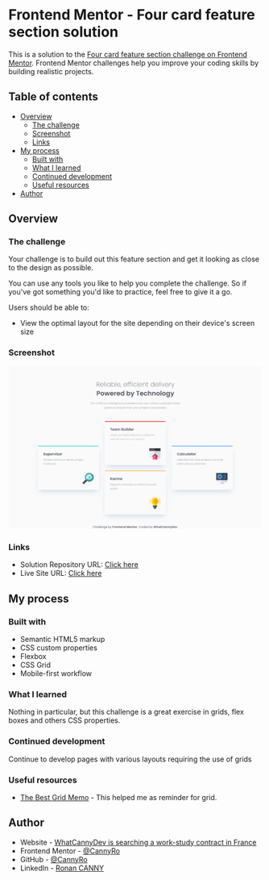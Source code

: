 # Frontend Mentor - Four card feature section solution

This is a solution to the [Four card feature section challenge on Frontend Mentor](https://www.frontendmentor.io/challenges/four-card-feature-section-weK1eFYK). Frontend Mentor challenges help you improve your coding skills by building realistic projects. 

## Table of contents

- [Overview](#overview)
  - [The challenge](#the-challenge)
  - [Screenshot](#screenshot)
  - [Links](#links)
- [My process](#my-process)
  - [Built with](#built-with)
  - [What I learned](#what-i-learned)
  - [Continued development](#continued-development)
  - [Useful resources](#useful-resources)
- [Author](#author)


## Overview

### The challenge

Your challenge is to build out this feature section and get it looking as close to the design as possible.

You can use any tools you like to help you complete the challenge. So if you've got something you'd like to practice, feel free to give it a go.

Users should be able to:

- View the optimal layout for the site depending on their device's screen size

### Screenshot

![](./screenshot.jpg)

### Links

- Solution Repository URL: [Click here](https://github.com/CannyRo/FrontendMentor_FourCardFeatureSection_weK1eFYK)
- Live Site URL: [Click here](https://cannyro.github.io/FrontendMentor_FourCardFeatureSection_weK1eFYK/)

## My process

### Built with

- Semantic HTML5 markup
- CSS custom properties
- Flexbox
- CSS Grid
- Mobile-first workflow

### What I learned

Nothing in particular, but this challenge is a great exercise in grids, flex boxes and others CSS properties.

### Continued development

Continue to develop pages with various layouts requiring the use of grids

### Useful resources

- [The Best Grid Memo](https://css-tricks.com/snippets/css/complete-guide-grid/) - This helped me as reminder for grid.

## Author

- Website - [WhatCannyDev is searching a work-study contract in France](https://cannyro.github.io/hire_mr_canny/en)
- Frontend Mentor - [@CannyRo](https://www.frontendmentor.io/profile/CannyRo)
- GitHub - [@CannyRo](https://github.com/CannyRo)
- LinkedIn - [Ronan CANNY](https://www.linkedin.com/in/ronan-canny-b29443277/)
